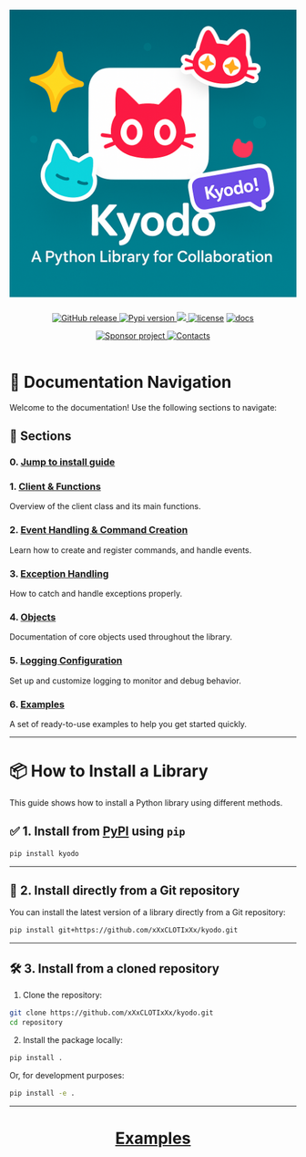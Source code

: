 <h1 align="center">
  <img src="https://github.com/xXxCLOTIxXx/kyodo/blob/main/docs/res/banner.png" alt="kyodo api"  width="600">
</h1>
<p align="center">
    <a href="https://github.com/xXxCLOTIxXx/kyodo/releases"><img src="https://img.shields.io/github/v/release/xXxCLOTIxXx/kyodo" alt="GitHub release" />
    <a href="https://pypi.org/project/kyodo/"><img src="https://img.shields.io/pypi/v/kyodo.svg" alt="Pypi version" />
    <img src="https://img.shields.io/pypi/dm/kyodo"/>
    <a href="https://github.com/xXxCLOTIxXx/kyodo/blob/main/LICENSE"><img src="https://img.shields.io/badge/License-MIT-yellow.svg" alt="license" /></a>
    <a href="https://github.com/xXxCLOTIxXx/kyodo/blob/main/docs/index.md"><img src="https://img.shields.io/website?down_message=failing&label=docs&up_color=green&up_message=passing&url=https://github.com/xXxCLOTIxXx/kyodo/blob/main/docs/index.md" alt="docs" /></a>
</p>
<div align="center">
  <a href="https://github.com/xXxCLOTIxXx/xXxCLOTIxXx/blob/main/sponsor.md">
    <img src="https://img.shields.io/badge/%D0%A1%D0%BF%D0%BE%D0%BD%D1%81%D0%B8%D1%80%D0%BE%D0%B2%D0%B0%D1%82%D1%8C-Donate-F79B1F?style=for-the-badge&logo=github&logoColor=FF69B4&color=FF69B4" alt="Sponsor project" />
  </a>
  <a href="https://github.com/xXxCLOTIxXx/xXxCLOTIxXx/blob/main/contacts.md">
        <img src="https://img.shields.io/badge/Контакты-Contacts-F79B1F?style=for-the-badge&amp;logoColor=0077b6&amp;color=0077b6" alt="Contacts"/>
  </a>
</div>
<br>

# 🧭 Documentation Navigation

Welcome to the documentation! Use the following sections to navigate:

## 📌 Sections

### 0. [Jump to install guide](#-how-to-install-a-library)

### 1. [Client & Functions](client_and_functions.md)
Overview of the client class and its main functions.

### 2. [Event Handling & Command Creation](event_handling_and_commands.md)
Learn how to create and register commands, and handle events.

### 3. [Exception Handling](exception_handling.md)
How to catch and handle exceptions properly.

### 4. [Objects](objects.md)
Documentation of core objects used throughout the library.

### 5. [Logging Configuration](logging.md)
Set up and customize logging to monitor and debug behavior.

### 6. [Examples](examples)
A set of ready-to-use examples to help you get started quickly.

---



# 📦 How to Install a Library

This guide shows how to install a Python library using different methods.

## ✅ 1. Install from [PyPI](https://pypi.org) using `pip`

```bash
pip install kyodo
```

---

## 🔗 2. Install directly from a Git repository

You can install the latest version of a library directly from a Git repository:

```bash
pip install git+https://github.com/xXxCLOTIxXx/kyodo.git
```

---

## 🛠️ 3. Install from a cloned repository

1. Clone the repository:

```bash
git clone https://github.com/xXxCLOTIxXx/kyodo.git
cd repository
```

2. Install the package locally:

```bash
pip install .
```

Or, for development purposes:

```bash
pip install -e .
```

---

<h1 align="center">
  
  [Examples](examples)
</h1>
